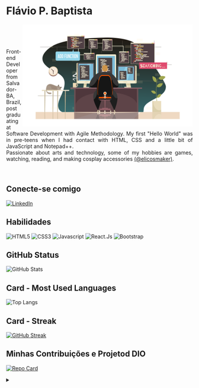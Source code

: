 # Flávio P. Baptista

<img align="right" alt="Developer Art" width="460px" src="./assets/dev-art.png">
<br>
<br>
<br>
<p align="justify">Front-end Developer from Salvador-BA, Brazil, post graduating at Software Development with Agile Methodology. My first "Hello World" was in pre-teens when I had contact with HTML, CSS and a little bit of JavaScript and Notepad++. 
<br>
 Passionate about arts and technology, some of my hobbies are games, watching, reading, and making cosplay accessories <a href="https://www.instagram.com/elicosmaker/">(@elicosmaker)</a>.</p>
<br>


## Conecte-se comigo
[![LinkedIn](https://img.shields.io/badge/LinkedIn-141E30?style=for-the-badge&logo=linkedin&logoColor=0E76A8)](https://www.linkedin.com/in/flaviopbaptista/)

## Habilidades
![HTML5](https://img.shields.io/badge/HTML5-141E30?style=for-the-badge&logo=html5)
![CSS3](https://img.shields.io/badge/CSS3-141E30?style=for-the-badge&logo=css3&logoColor=264CE4)
![Javascript](https://img.shields.io/badge/Javascript-141E30?style=for-the-badge&logo=javascript)
![React.Js](https://img.shields.io/badge/React.js-141E30?style=for-the-badge&logo=react)
![Bootstrap](https://img.shields.io/badge/Bootstrap-141E30?style=for-the-badge&logo=bootstrap)


## GitHub Status

![GitHub Stats](https://github-readme-stats.vercel.app/api?username=flaviobaptista&theme=transparent&bg_color=141E30&border_color=6dd5ed&show_icons=true&icon_color=78ffd6&title_color=7F7FD5&text_color=FFF)

## Card - Most Used Languages
![Top Langs](https://github-readme-stats-git-masterrstaa-rickstaa.vercel.app/api/top-langs/?username=flaviobaptista&bg_color=141E30&border_color=6dd5ed&title_color=7F7FD5&text_color=FFF)

## Card - Streak
[![GitHub Streak](https://streak-stats.demolab.com/?user=flaviobaptista&theme=bear&background=000&border=30A3DC&dates=FFF)](https://git.io/streak-stats)

## Minhas Contribuições e Projetod DIO
[![Repo Card](https://github-readme-stats.vercel.app/api/pin/?username=flaviobaptista&repo=projeto-dio-lab-open-source&bg_color=141E30&border_color=6dd5ed&show_icons=true&icon_color=78ffd6&title_color=7F7FD5&text_color=FFF)](https://github.com/flaviobaptista/projeto-dio-lab-open-source)
<br>

<details align="left">
  <summary></summary> 
 
  - Badges by <a href="https://shields.io/">shields.io</a><br>
  - GitHub Stats by <a href="https://github.com/anuraghazra/github-readme-stats">anuraghazra</a>
  - Developer vector created by <a href="https://www.freepik.com/vectors/developer">storyset - www.freepik.com</a> (edited by author)
 
  <div align="right">Made with 💜 by <a href="https://github.com/elidianaandrade">EA</a>.</div>

</details>